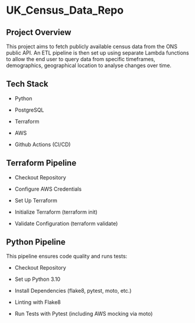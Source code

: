 # UK_Census_Data_Repo

## Project Overview
This project aims to fetch publicly available census data from the ONS public API. An ETL pipeline is then set up using separate Lambda functions to allow the end user to query data from specific timeframes, demographics, geographical location to analyse changes over time.

## Tech Stack

* Python

* PostgreSQL

* Terraform

* AWS

* Github Actions (CI/CD)

## Terraform Pipeline

* Checkout Repository

* Configure AWS Credentials

* Set Up Terraform

* Initialize Terraform (terraform init)

* Validate Configuration (terraform validate)

## Python Pipeline

This pipeline ensures code quality and runs tests:

* Checkout Repository

* Set up Python 3.10

* Install Dependencies (flake8, pytest, moto, etc.)

* Linting with Flake8

* Run Tests with Pytest (including AWS mocking via moto)
